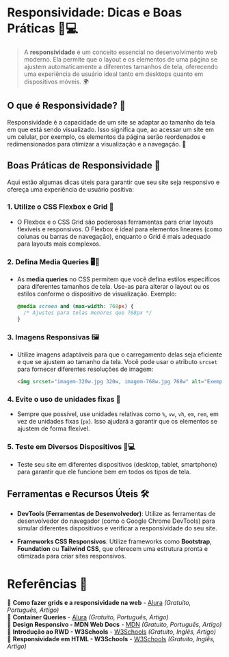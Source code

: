 # Responsividade: Dicas e Boas Práticas 📱💻

> A **responsividade** é um conceito essencial no desenvolvimento web moderno. Ela permite que o layout e os elementos de uma página se ajustem automaticamente a diferentes tamanhos de tela, oferecendo uma experiência de usuário ideal tanto em desktops quanto em dispositivos móveis. 🌍

## O que é Responsividade? 🤔

Responsividade é a capacidade de um site se adaptar ao tamanho da tela em que está sendo visualizado. Isso significa que, ao acessar um site em um celular, por exemplo, os elementos da página serão reordenados e redimensionados para otimizar a visualização e a navegação. 📲

## Boas Práticas de Responsividade 📏

Aqui estão algumas dicas úteis para garantir que seu site seja responsivo e ofereça uma experiência de usuário positiva:

### 1. **Utilize o CSS Flexbox e Grid** 🔲
   - O Flexbox e o CSS Grid são poderosas ferramentas para criar layouts flexíveis e responsivos. O Flexbox é ideal para elementos lineares (como colunas ou barras de navegação), enquanto o Grid é mais adequado para layouts mais complexos.

### 2. **Defina Media Queries** 🖥️📱
   - As **media queries** no CSS permitem que você defina estilos específicos para diferentes tamanhos de tela. Use-as para alterar o layout ou os estilos conforme o dispositivo de visualização. Exemplo:
     ```css
     @media screen and (max-width: 768px) {
       /* Ajustes para telas menores que 768px */
     }
     ```

### 3. **Imagens Responsivas** 🖼️
   - Utilize imagens adaptáveis para que o carregamento delas seja eficiente e que se ajustem ao tamanho da tela. Você pode usar o atributo `srcset` para fornecer diferentes resoluções de imagem:
     ```html
     <img srcset="imagem-320w.jpg 320w, imagem-768w.jpg 768w" alt="Exemplo Responsivo">
     ```

### 4. **Evite o uso de unidades fixas** 🚫
   - Sempre que possível, use unidades relativas como `%`, `vw`, `vh`, `em`, `rem`, em vez de unidades fixas (`px`). Isso ajudará a garantir que os elementos se ajustem de forma flexível.

### 5. **Teste em Diversos Dispositivos** 📱💻
   - Teste seu site em diferentes dispositivos (desktop, tablet, smartphone) para garantir que ele funcione bem em todos os tipos de tela.

## Ferramentas e Recursos Úteis 🛠️

- **DevTools (Ferramentas de Desenvolvedor)**: Utilize as ferramentas de desenvolvedor do navegador (como o Google Chrome DevTools) para simular diferentes dispositivos e verificar a responsividade do seu site.
  
- **Frameworks CSS Responsivos**: Utilize frameworks como **Bootstrap**, **Foundation** ou **Tailwind CSS**, que oferecem uma estrutura pronta e otimizada para criar sites responsivos.

# Referências 🔗

:pushpin: **Como fazer grids e a responsividade na web** - [Alura](https://www.alura.com.br/artigos/como-fazer-grids-e-a-responsividade-na-web) *(Gratuito, Português, Artigo)*  
:pushpin: **Container Queries** - [Alura](https://www.alura.com.br/artigos/container-queries) *(Gratuito, Português, Artigo)*  
:pushpin: **Design Responsivo - MDN Web Docs** - [MDN](https://developer.mozilla.org/pt-BR/docs/Learn_web_development/Core/CSS_layout/Responsive_Design) *(Gratuito, Português, Artigo)*  
:pushpin: **Introdução ao RWD - W3Schools** - [W3Schools](https://www.w3schools.com/Css/css_rwd_intro.asp) *(Gratuito, Inglês, Artigo)*  
:pushpin: **Responsividade em HTML - W3Schools** - [W3Schools](https://www.w3schools.com/html/html_responsive.asp) *(Gratuito, Inglês, Artigo)*  
